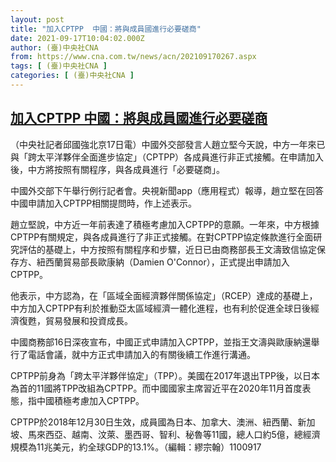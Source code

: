 ```yaml
---
layout: post
title: "加入CPTPP  中國：將與成員國進行必要磋商"
date: 2021-09-17T10:04:02.000Z
author: (臺)中央社CNA
from: https://www.cna.com.tw/news/acn/202109170267.aspx
tags: [ (臺)中央社CNA ]
categories: [ (臺)中央社CNA ]
---
```

<!--1631873042000-->
[加入CPTPP  中國：將與成員國進行必要磋商](https://www.cna.com.tw/news/acn/202109170267.aspx)
------

<div>
<div></div><div class="paragraph"><p>（中央社記者邱國強北京17日電）中國外交部發言人趙立堅今天說，中方一年來已與「跨太平洋夥伴全面進步協定」（CPTPP）各成員進行非正式接觸。在申請加入後，中方將按照有關程序，與各成員進行「必要磋商」。</p><p>中國外交部下午舉行例行記者會。央視新聞app（應用程式）報導，趙立堅在回答中國申請加入CPTPP相關提問時，作上述表示。</p><p>趙立堅說，中方近一年前表達了積極考慮加入CPTPP的意願。一年來，中方根據CPTPP有關規定，與各成員進行了非正式接觸。在對CPTPP協定條款進行全面研究評估的基礎上，中方按照有關程序和步驟，近日已由商務部長王文濤致信協定保存方、紐西蘭貿易部長歐康納（Damien O'Connor），正式提出申請加入CPTPP。</p><p>他表示，中方認為，在「區域全面經濟夥伴關係協定」（RCEP）達成的基礎上，中方加入CPTPP有利於推動亞太區域經濟一體化進程，也有利於促進全球日後經濟復甦，貿易發展和投資成長。</p><p>中國商務部16日深夜宣布，中國正式申請加入CPTPP，並指王文濤與歐康納還舉行了電話會議，就中方正式申請加入的有關後續工作進行溝通。</p><p>CPTPP前身為「跨太平洋夥伴協定」（TPP）。美國在2017年退出TPP後，以日本為首的11國將TPP改組為CPTPP。而中國國家主席習近平在2020年11月首度表態，指中國積極考慮加入CPTPP。</p><p>CPTPP於2018年12月30日生效，成員國為日本、加拿大、澳洲、紐西蘭、新加坡、馬來西亞、越南、汶萊、墨西哥、智利、秘魯等11國，總人口約5億，總經濟規模為11兆美元，約全球GDP的13.1%。（編輯：繆宗翰）1100917</p></div>
</div>
